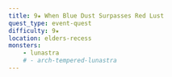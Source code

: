 ```yaml
---
title: 9★ When Blue Dust Surpasses Red Lust
quest_type: event-quest
difficulty: 9★
location: elders-recess
monsters:
    - lunastra
    # - arch-tempered-lunastra
---
```

